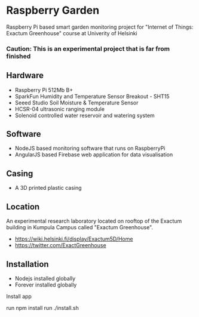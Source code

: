 # Raspberry Garden
Raspberry Pi based smart garden monitoring project for "Internet of Things: Exactum Greenhouse" course at Univerity of Helsinki

### Caution: This is an experimental project that is far from finished

## Hardware
- Raspberry Pi 512Mb B+
- SparkFun Humidity and Temperature Sensor Breakout - SHT15
- Seeed Studio Soil Moisture & Temperature Sensor
- HCSR-04 ultrasonic ranging module
- Solenoid controlled water reservoir and watering system

## Software
- NodeJS based monitoring software that runs on RaspberryPi
- AngularJS based Firebase web application for data visualisation

## Casing
- A 3D printed plastic casing

## Location
An experimental research laboratory located on rooftop of the Exactum building in Kumpula Campus called "Exactum Greenhouse".

- https://wiki.helsinki.fi/display/Exactum5D/Home
- https://twitter.com/ExactGreenhouse

## Installation

- Nodejs installed globally
- Forever installed globally

Install app

run npm install
run ./install.sh
